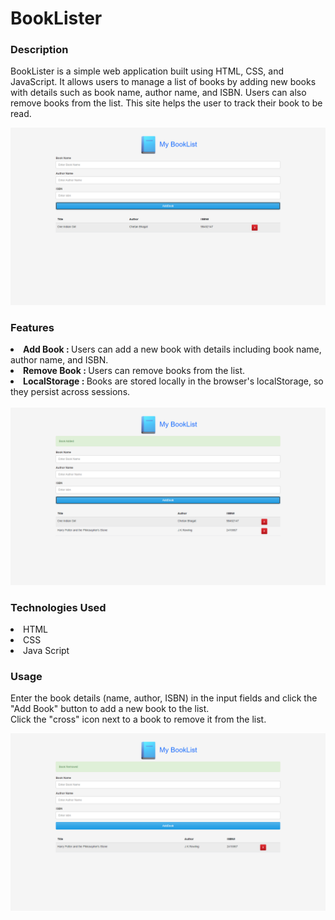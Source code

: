 # BookLister

<h3>Description</h3>
<p>BookLister is a simple web application built using HTML, CSS, and JavaScript. It allows users to manage a list of books by adding new books with details such as book name, author name, and ISBN. Users can also remove books from the list. This site helps the user to track their book to be read.</p>

<img src="img1.png">




<h3>Features</h3>
<li><b>Add Book : </b> Users can add a new book with details including book name, author name, and ISBN.</li>
<li><b>Remove Book : </b> Users can remove books from the list.</li>
<li><b>LocalStorage : </b> Books are stored locally in the browser's localStorage, so they persist across sessions.</li>
<br>

<img src="img2.png">
<h3>Technologies Used</h3>
<li>HTML</li>
<li>CSS</li>
<li>Java Script</li>

<h3>Usage</h3>
<p>Enter the book details (name, author, ISBN) in the input fields and click the "Add Book" button to add a new book to the list. <br>
Click the "cross" icon next to a book to remove it from the list.</p>
<img src="img3.png">
